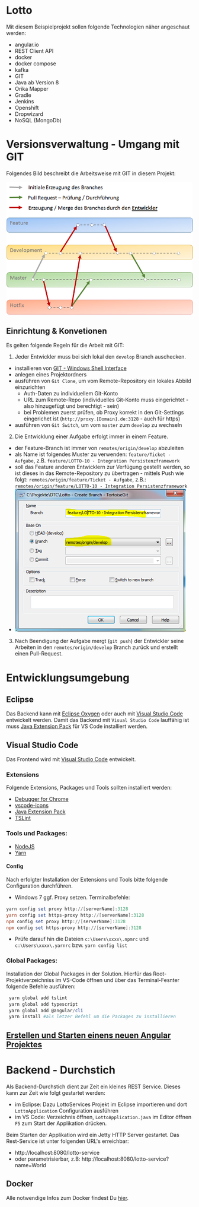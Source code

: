 # Lotto
Mit diesem Beispielprojekt sollen folgende Technologien näher angeschaut werden:

* angular.io
* REST Client API
* docker
* docker compose
* kafka
* GIT
* Java ab Version 8
* Orika Mapper
* Gradle
* Jenkins
* Openshift
* Dropwizard
* NoSQL (MongoDb)

# Versionsverwaltung - Umgang mit GIT
Folgendes Bild beschreibt die Arbeitsweise mit GIT in diesem Projekt:

![GIT Branches](doc/git.png "GIT Branches")

## Einrichtung & Konvetionen
Es gelten folgende Regeln für die Arbeit mit GIT:
1. Jeder Entwickler muss bei sich lokal den `develop` Branch auschecken.
  - installieren von [GIT - Windows Shell Interface](https://tortoisegit.org/download/)
  - anlegen eines Projektordners
  - ausführen von `Git Clone`, um vom Remote-Repository ein lokales Abbild einzurichten
    - Auth-Daten zu individuellem Git-Konto
    - URL zum Remote-Repo (individuelles Git-Konto muss eingerichtet - also hinzugefügt und berechtigt - sein)
    - bei Problemen zuerst prüfen, ob Proxy korrekt in den Git-Settings eingerichet ist (`http://proxy.[Domain].de:3128` - auch für https)
  - ausführen von `Git Switch`, um vom `master` zum `develop` zu wechseln
2. Die Entwicklung einer Aufgabe erfolgt immer in einem Feature.
  - der Feature-Branch ist immer von `remotes/origin/develop` abzuleiten
  - als Name ist folgendes Muster zu verwenden: `feature/Ticket - Aufgabe`, z.B. `feature/LOTTO-10 - Integration Persistenzframework`
  - soll das Feature anderen Entwicklern zur Verfügung gestellt werden, so ist dieses in das Remote-Repository zu übertragen - mittels Push wie folgt: `remotes/origin/feature/Ticket - Aufgabe`, z.B.: `remotes/origin/feature/LOTTO-10 - Integration Persistenzframework` 
  - ![GIT Branches](doc/create_feature.png "GIT Branches")
3. Nach Beendigung der Aufgabe mergt (`git push`) der Entwickler seine Arbeiten in den `remotes/origin/develop` Branch zurück und erstellt einen Pull-Request.

# Entwicklungsumgebung

## Eclipse
Das Backend kann mit [Eclipse Oxygen](http://www.eclipse.org/downloads/download.php?file=/technology/epp/downloads/release/oxygen/2/eclipse-java-oxygen-2-win32-x86_64.zip "Zum Download") oder auch mit [Visual Studio Code](https://code.visualstudio.com/download "Zum Download") entwickelt werden. Damit das Backend mit `Visual Studio Code` lauffähig ist muss [Java Extension Pack](https://code.visualstudio.com/docs/java/extensions "Zum Download") für VS Code installiert werden.

## Visual Studio Code
Das Frontend wird mit [Visual Studio Code](https://code.visualstudio.com/download "Zum Download") entwickelt.

### Extensions
Folgende Extensions, Packages und Tools sollten installiert werden:
* [Debugger for Chrome](https://marketplace.visualstudio.com/items?itemName=msjsdiag.debugger-for-chrome)
* [vscode-icons](https://marketplace.visualstudio.com/items?itemName=robertohuertasm.vscode-icons)
* [Java Extension Pack](https://marketplace.visualstudio.com/items?itemName=vscjava.vscode-java-pack)
* [TSLint](https://marketplace.visualstudio.com/items?itemName=eg2.tslint)

### Tools und Packages:
* [NodeJS](https://nodejs.org/dist/v9.4.0/node-v9.4.0-x64.msi)
* [Yarn](https://yarnpkg.com/latest.msi)
#### Config
Nach erfolgter Installation der Extensions und Tools bitte folgende Configuration durchführen.
* Windows 7 ggf. Proxy setzen.
Terminalbefehle:
```powershell
yarn config set proxy http://[serverName]:3128
yarn config set https-proxy http://[serverName]:3128
npm config set proxy http://[serverName]:3128
npm config set https-proxy http://[serverName]:3128
```
* Prüfe darauf hin die Dateien `c:\Users\xxxx\.npmrc` und `c:\Users\xxxx\.yarnrc` bzw. `yarn config list`

### Global Packages:
Installation der Global Packages in der Solution. Hierfür das Root-Projektverzeichniss im VS-Code öffnen und über das Terminal-Fesnter folgende Befehle ausführen:
```powershell
 yarn global add tslint
 yarn global add typescript
 yarn global add @angular/cli
 yarn install #als letzer Befehl um die Packages zu installieren
```

## [Erstellen und Starten einens neuen Angular Projektes](neuesProjekt.md)

# Backend - Durchstich
Als Backend-Durchstich dient zur Zeit ein kleines REST Service. Dieses kann zur Zeit wie folgt gestartet werden:
- im Eclipse: Dazu LottoServices Projekt im Eclipse importieren und dort `LottoApplication` Configuration ausführen
- im VS Code: Verzeichnis öffnen, `LottoApplication.java` im Editor öffnen `F5` zum Start der Applikation drücken.

Beim Starten der Applikation wird ein Jetty HTTP Server gestartet. Das Rest-Service ist unter folgenden URL's erreichbar:
- http://localhost:8080/lotto-service
- oder parametrisierbar, z.B: http://localhost:8080/lotto-service?name=World

## Docker
Alle notwendige Infos zum Docker findest Du [hier](docker/README.md).

